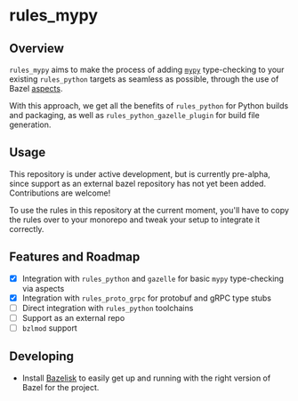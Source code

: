 # rules_mypy

## Overview

`rules_mypy` aims to make the process of adding [`mypy`](https://github.com/python/mypy)
type-checking to your existing `rules_python` targets as seamless as possible,
through the use of Bazel [aspects](https://bazel.build/extending/aspects).

With this approach, we get all the benefits of `rules_python` for Python builds
and packaging, as well as `rules_python_gazelle_plugin` for build file generation.

## Usage

This repository is under active development, but is currently pre-alpha,
since support as an external bazel repository has not yet been added.
Contributions are welcome!

To use the rules in this repository at the current moment, you'll have to copy
the rules over to your monorepo and tweak your setup to integrate it correctly.

## Features and Roadmap

- [x] Integration with `rules_python` and `gazelle` for basic `mypy` type-checking via aspects
- [x] Integration with `rules_proto_grpc` for protobuf and gRPC type stubs
- [ ] Direct integration with `rules_python` toolchains
- [ ] Support as an external repo
- [ ] `bzlmod` support

## Developing

- Install [Bazelisk](https://github.com/bazelbuild/bazelisk) to easily get up and running with the right version of Bazel for the project.

